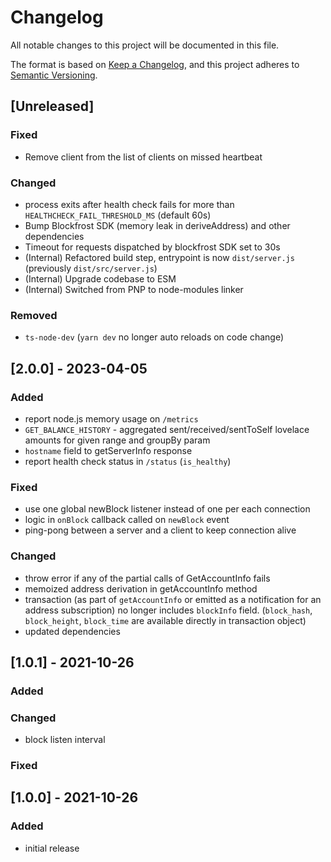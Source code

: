 # Changelog

All notable changes to this project will be documented in this file.

The format is based on [Keep a Changelog](https://keepachangelog.com/en/1.0.0/),
and this project adheres to [Semantic Versioning](https://semver.org/spec/v2.0.0.html).

## [Unreleased]

### Fixed
- Remove client from the list of clients on missed heartbeat

### Changed

- process exits after health check fails for more than `HEALTHCHECK_FAIL_THRESHOLD_MS` (default 60s)
- Bump Blockfrost SDK (memory leak in deriveAddress) and other dependencies
- Timeout for requests dispatched by blockfrost SDK set to 30s
- (Internal) Refactored build step, entrypoint is now `dist/server.js` (previously `dist/src/server.js`)
- (Internal) Upgrade codebase to ESM
- (Internal) Switched from PNP to node-modules linker

### Removed
- `ts-node-dev` (`yarn dev` no longer auto reloads on code change)
## [2.0.0] - 2023-04-05

### Added

- report node.js memory usage on `/metrics`
- `GET_BALANCE_HISTORY` - aggregated sent/received/sentToSelf lovelace amounts for given range and groupBy param
- `hostname` field to getServerInfo response
- report health check status in `/status` (`is_healthy`)

### Fixed

- use one global newBlock listener instead of one per each connection
- logic in `onBlock` callback called on `newBlock` event
- ping-pong between a server and a client to keep connection alive

### Changed

- throw error if any of the partial calls of GetAccountInfo fails
- memoized address derivation in getAccountInfo method
- transaction (as part of `getAccountInfo` or emitted as a notification for an address subscription) no longer includes `blockInfo` field. (`block_hash`, `block_height`, `block_time` are available directly in transaction object)
- updated dependencies

## [1.0.1] - 2021-10-26

### Added

### Changed

- block listen interval

### Fixed

## [1.0.0] - 2021-10-26

### Added

- initial release

